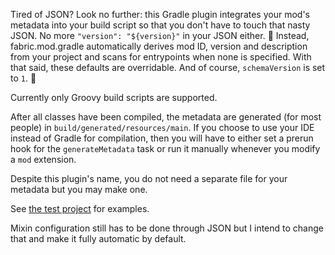 Tired of JSON? Look no further: this Gradle plugin integrates your mod's metadata into your build script so that you don't have to touch that nasty JSON.
No more `"version": "${version}"` in your JSON either. :triumph: Instead, fabric.mod.gradle automatically derives mod ID, version and description from your project and scans for entrypoints when none is specified.
With that said, these defaults are overridable. And of course, `schemaVersion` is set to `1`. :rocket:

Currently only Groovy build scripts are supported.

After all classes have been compiled, the metadata are generated (for most people) in `build/generated/resources/main`.
If you choose to use your IDE instead of Gradle for compilation, then you will have to either set a prerun hook for the `generateMetadata` task or run it manually whenever you modify a `mod` extension.

Despite this plugin's name, you do not need a separate file for your metadata but you may make one.

See [the test project](./test/project) for examples.

Mixin configuration still has to be done through JSON but I intend to change that and make it fully automatic by default.

